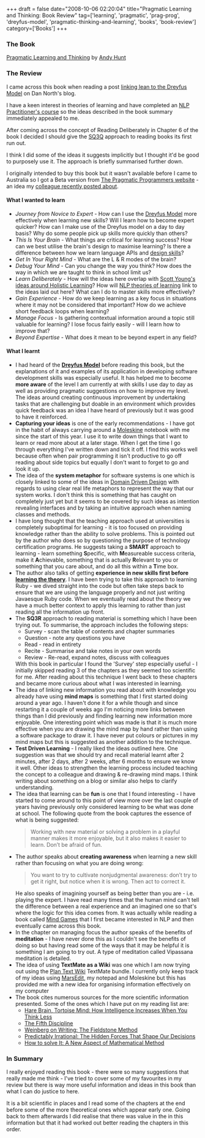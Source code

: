 +++
draft = false
date="2008-10-06 02:20:04"
title="Pragmatic Learning and Thinking: Book Review"
tag=['learning', 'pragmatic', 'prag-prog', 'dreyfus-model', 'pragmatic-thinking-and-learning', 'books', 'book-review']
category=['Books']
+++

<h3>The Book</h3>

<a href="http://pragprog.com/titles/ahptl">Pragmatic Learning and Thinking</a> by <a href="http://blog.toolshed.com/">Andy Hunt</a>

<h3>The Review</h3>

I came across this book when reading a post <a href="http://dannorth.net/2008/06/learning-to-lean">linking lean to the Dreyfus Model</a> on Dan North's blog.

I have a keen interest in theories of learning and have completed an <a href="http://www.ablworld.com/">NLP Practitioner's course</a> so the ideas described in the book summary immediately appealed to me.

After coming across the concept of Reading Deliberately in Chapter 6 of the book I decided I should give the <a href="http://www.studygs.net/texred2.htm">SQ3Q</a> approach to reading books its first run out.

I think I did some of the ideas it suggests implicitly but I thought it'd be good to purposely use it. The approach is briefly summarised further down.

I originally intended to buy this book but it wasn't available before I came to Australia so I got a Beta version from <a href="http://www.pragprog.com/titles/ahptl/pragmatic-thinking-and-learning">The Pragmatic Programmers website</a> - an idea my <a href="http://markthomas.info/blog/?p=108">colleague recently posted about</a>.

<h4>What I wanted to learn</h4>

<ul>
<li><em>Journey from Novice to Expert</em> - How can I use the <a href="http://pragmaticstudio.com/dreyfus">Dreyfus Model</a> more effectively when learning new skills? Will I learn how to become expert quicker? How can I make use of the Dreyfus model on a day to day basis? Why do some people pick up skills more quickly than others?
</li>
<li>
<em>This Is Your Brain</em> - What things are critical for learning success? How can we best utilise the brain's design to maximise learning? Is there a difference between how we learn language APIs and <a href="http://martinfowler.com/bliki/PreferDesignSkills.html">design skills</a>?
</li>
<li><em>Get In Your Right Mind</em> - What are the L & R modes of the brain?</li>
<li><em>Debug Your Mind</em> - Can you change the way you think? How does the way in which we are taught to think in school limit us?</li>
<li><em>Learn Deliberately</em> - How will the ideas here overlap with <a href="http://www.scotthyoung.com/blog/2007/03/25/how-to-ace-your-finals-without-studying/">Scott Young's ideas around Holistic Learning</a>? How will <a href="http://www.new-oceans.co.uk/new/learn.htm">NLP theories of learning</a> link to the ideas laid out here? What can I do to master skills more effectively?
</li>
<li><em>Gain Experience</em> - How do we keep learning as a key focus in situations where it may not be considered that important? How do we achieve short feedback loops when learning?</li>
<li><em>Manage Focus</em> - Is gathering contextual information around a topic still valuable for learning? I lose focus fairly easily - will I learn how to improve that?</li>
<li><em>Beyond Expertise</em> - What does it mean to be beyond expert in any field?</li>
</ul>

<h4>What I learnt</h4>
<ul>
<li>I had heard of the <strong><a href="http://pragmaticstudio.com/dreyfus">Dreyfus Model</a></strong> before reading this book, but the explanations of it and examples of its application in developing software development skills was especially useful. It has helped me to become <strong>more aware</strong> of the level I am currently at with skills I use day to day as well as providing pragmatic suggestions on how to improve my level. The ideas around creating continuous improvement by undertaking tasks that are challenging but doable in an environment which provides quick feedback was an idea I have heard of previously but it was good to have it reinforced.</li>
<li><strong>Capturing your ideas</strong> is one of the early recommendations - I have got in the habit of always carrying around a <a href="http://www.moleskine.com/index_eng.php">Moleskine</a> notebook with me since the start of this year. I use it to write down things that I want to learn or read more about at a later stage. When I get the time I go through everything I've written down and tick it off. I find this works well because often when pair programming it isn't productive to go off reading about side topics but equally I don't want to forget to go and look it up.
<li>The idea of the <strong>system metaphor</strong> for software systems is one which is closely linked to some of the ideas in <a href="http://domaindrivendesign.org/">Domain Driven Design</a> with regards to using clear real life metaphors to represent the way that our system works. I don't think this is something that has caught on completely just yet but it seems to be covered by such ideas as intention revealing interfaces and by taking an intuitive approach when naming classes and methods.</li>
<li>I have long thought that the teaching approach used at universities is completely suboptimal for learning - it is too focused on providing knowledge rather than the ability to solve problems. This is pointed out by the author who does so by questioning the purpose of technology certification programs. He suggests taking a <strong>SMART</strong> approach to learning - learn something <strong>S</strong>pecific, with <strong>M</strong>easureable success criteria, make it <strong>A</strong>chievable,  something that is actually <strong>R</strong>elevant to you or something that you care about, and do all this within a <strong>T</strong>ime box.</li>
<li>The author also talks of getting <strong>experience in new skills first before <a href="http://www.markhneedham.com/blog/2008/02/09/learning-theory-first/">learning the theory</a></strong>. I have been trying to take this approach to learning Ruby - we dived straight into the code but often take steps back to ensure that we are using the language properly and not just writing Javaesque Ruby code. When we eventually read about the theory we have a much better context to apply this learning to rather than just reading all the information up front.</li>
<li>The <strong>SQ3R</strong> approach to reading material is something which I have been trying out. To summarise, the approach includes the following steps:
<ul>
<li>Survey - scan the table of contents and chapter summaries</li>
<li>Question - note any questions you have</li>
<li>Read - read in entirety</li>
<li>Recite - Summarise and take notes in your own words</li>
<li>Review - Re-read, expand notes, discuss with colleagues</li>
</ul>
With this book in particular I found the 'Survey' step especially useful - I initially skipped reading 3 of the chapters as they seemed too scientific for me. After reading about this technique I went back to these chapters and became more curious about what I was interested in learning.
<li>The idea of linking new information you read about with knowledge you already have using <strong>mind maps</strong> is something that I first started doing around a year ago. I haven't done it for a while though and since restarting it a couple of weeks ago I'm noticing more links between things than I did previously and finding learning new information more enjoyable. One interesting point which was made is that it is much more effective when you are drawing the mind map by hand rather than using a software package to draw it. I have never put colours or pictures in my mind maps but this is suggested as another addition to the technique.</li>
<li><strong>Test Driven Learning</strong> - I really liked the ideas outlined here. One suggestion was that we should try and recall material learnt after 2 minutes, after 2 days, after 2 weeks, after 6 months to ensure we know it well. Other ideas to strengthen the learning process included teaching the concept to a colleague and drawing & re-drawing mind maps. I think writing about something on a blog or similar also helps to clarify understanding. </li>
<li>The idea that learning can be <strong>fun</strong> is one that I found interesting - I have started to come around to this point of view more over the last couple of years having previously only considered learning to be what was done at school. The following quote from the book captures the essence of what is being suggested:

<blockquote>
Working with new material or solving a problem in a playful manner makes it more enjoyable, but it also makes it easier to learn. Don’t be afraid of fun. </blockquote></li>
<li>The author speaks about <strong>creating awareness</strong> when learning a new skill rather than focusing on what you are doing wrong:
<blockquote>
You want to try to cultivate nonjudgmental awareness: don’t try to
get it right, but notice when it is wrong. Then act to correct it. </blockquote>
He also speaks of imagining yourself as being better than you are - i.e. playing the expert. I have read many times that the human mind can't tell the difference between a real experience and an imagined one so that's where the logic for this idea comes from. It was actually while reading a book called <a href="http://www.amazon.co.uk/Mind-Games-Inspirational-Lessons-Worlds/dp/1841127396/ref=sr_1_2?ie=UTF8&s=books&qid=1223064436&sr=8-2">Mind Games</a> that I first became interested in NLP and then eventually came across this book.
<li>In the chapter on managing focus the author speaks of the benefits of <strong>meditation</strong> - I have never done this as I couldn't see the benefits of doing so but having read some of the ways that it may be helpful it is something I am going to try out. A type of meditation called Vipassana meditation is detailed.</li>
<li>The idea of using <strong>TextMate as a Wiki</strong> was one which I am now trying out using the <a href="http://interconnected.org/home/more/2007/05/textmate-wiki/">Plan Text Wiki</a> TextMate bundle. I currently only keep track of my ideas using <a href="http://www.red-sweater.com/marsedit/">MarsEdit</a>, my notepad and Moleskine but this has provided me with a new idea for organising information effectively on my computer</a>
<li>The book cites numerous sources for the more scientific information presented. Some of the ones which I have put on my reading list are:
<ul>
<li><a href="http://www.amazon.co.uk/Hare-Brain-Tortoise-Mind-Intelligence/dp/0060955414/ref=sr_1_1?ie=UTF8&s=books&qid=1223171896&sr=8-1">Hare Brain, Tortoise Mind: How Intelligence Increases When You Think Less</a></li>
<li><a href="http://www.amazon.co.uk/Fifth-Discipline-Peter-M-Senge/dp/1905211201/ref=sr_1_1?ie=UTF8&s=books&qid=1223211471&sr=1-1">The Fifth Discipline</a></li>
<li> <a href="http://www.amazon.co.uk/Weinberg-Writing-Fieldstone-Gerald-M/dp/093263365X/ref=sr_1_1?ie=UTF8&s=books&qid=1223211691&sr=1-1">Weinberg on Writing: The Fieldstone Method</a></li>
<li> <a href="http://www.amazon.co.uk/Predictably-Irrational-Hidden-Forces-Decisions/dp/0007256523/ref=sr_1_1?ie=UTF8&s=books&qid=1223212134&sr=8-1">Predictably Irrational: The Hidden Forces That Shape Our Decisions</a> </li>
<li><a href="http://www.amazon.co.uk/How-Solve-Mathematical-Princeton-Science/dp/069111966X/ref=sr_1_1?ie=UTF8&s=books&qid=1223216391&sr=1-1">How to solve It: A New Aspect of Mathematical Method</a>
</ul></ul>

<h3>In Summary</h3>
I really enjoyed reading this book - there were so many suggestions that really made me think - I've tried to cover some of my favourites in my review but there is way more useful information and ideas in this book than what I can do justice to here.

It is a bit scientific in places and I read some of the chapters at the end before some of the more theoretical ones which appear early one. Going back to them afterwards I did realise that there was value in the in this information but that it had worked out better reading the chapters in this order.
